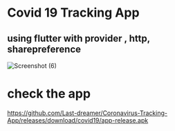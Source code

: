 # Covid 19 Tracking App

## using flutter with provider , http, sharepreference

![Screenshot (6)](https://user-images.githubusercontent.com/29290992/140560233-8277fdbb-f0c8-407a-ab37-fb20f2253b94.png)

 
# check the app

https://github.com/Last-dreamer/Coronavirus-Tracking-App/releases/download/covid19/app-release.apk
